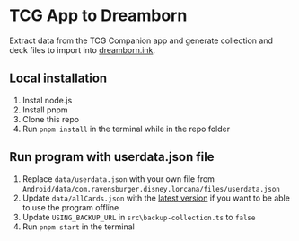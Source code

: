 # TCG App to Dreamborn
Extract data from the TCG Companion app and generate collection and deck files to import into [dreamborn.ink](https://dreamborn.ink).

## Local installation
1. Instal node.js
2. Install pnpm
3. Clone this repo
4. Run `pnpm install` in the terminal while in the repo folder

## Run program with userdata.json file
1. Replace `data/userdata.json` with your own file from `Android/data/com.ravensburger.disney.lorcana/files/userdata.json`
2. Update `data/allCards.json` with the [latest version](https://lorcanajson.org/files/current/en/allCards.json) if you want to be able to use the program offline
3. Update `USING_BACKUP_URL` in `src\backup-collection.ts` to `false`
4. Run `pnpm start` in the terminal
